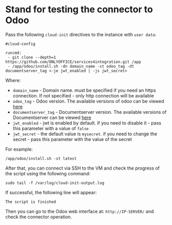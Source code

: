 # Stand for testing the connector to Odoo

Pass the following `cloud-init` directives to the instance with `user data`:
```
#cloud-config

runcmd:
 - git clone --depth=1 https://github.com/ONLYOFFICE/services4integration.git /app
 - /app/odoo/install.sh -dn domain_name -st odoo_tag -dt documentserver_tag <-je jwt_enabled | -js jwt_secret>
```

Where:
 - `domain_name` - Domain name. must be specified if you need an https connection. If not specified - only http connection will be available
 - `odoo_tag` - Odoo version. The available versions of odoo can be viewed [here](https://hub.docker.com/_/odoo/tags)
 - `documentserver_tag` - Documentserver version. The available versions of Documentserver can be viewed [here](https://hub.docker.com/r/onlyoffice/documentserver/tags)
 - `jwt_enabled` - jwt is enabled by default. if you need to disable it - pass this parameter with a value of `false`
 - `jwt_secret` - the default value is `mysecret`. if you need to change the secret - pass this parameter with the value of the secret

For example:
```
/app/odoo/install.sh -st latest
```

After that, you can connect via SSH to the VM and check the progress of the script using the following command:
```
sudo tail -f /var/log/cloud-init-output.log
```

If successful, the following line will appear:
```
The script is finished
```
Then you can go to the Odoo web interface at: `http://IP-SERVER/` and check the connector operation.

